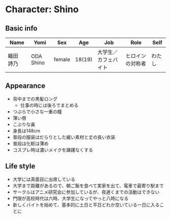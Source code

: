 # Character: Shino

## Basic info

| Name | Yomi | Sex | Age | Job | Role | Self |
| --- | --- | --- | --- | --- | --- | --- |
| 織田　詩乃 | ODA Shino | female | 18(19) | 大学生／カフェバイト | ヒロインの対称者 | わたし |

## Appearance

- 背中までの黒髪ロング
    - 仕事の時には後ろでまとめる
- つぶらで小さな一重の瞳
- 薄い唇
- こぶりな鼻
- 身長は148cm
- 普段の服装はだらりとした緩い素材と丈の長い衣装
- 普段は化粧は薄め
- コスプレ時は濃いメイクを躊躇なくする

## Life style

- 大学には真面目に出席している
- 大学まで距離があるので、朝ご飯を食べて実家を出て、電車で最寄り駅まで
- サークルはアニメ研究会に参加しているが、夜遅くまでの活動はできない
- 門限が高校時代は六時、大学生になってやっと八時になる
- 新しくバイトを始めて、基本的に土日と平日どれか空いている一日に入ることに


